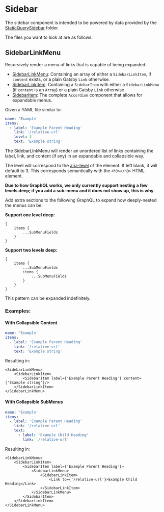# Sidebar

The sidebar component is intended to be powered by data provided by the [StaticQuerySidebar](../StaticQuerySidebar) folder.

The files you want to look at are as follows:

## SidebarLinkMenu

Recursively render a menu of links that is capable of being expanded.

- [SidebarLinkMenu](./SidebarLinkMenu.js): Containing an array of either a `SidebarLinkItem`, if `content` exists, or a plain Gatsby `Link` otherwise.
- [SidebarLinkItem](./SidebarLinkItem.js): Containing a `SidebarItem` with either a `SidebarLinkMenu` (if `content` is an `Array`) or a plain Gatsby `Link` otherwise.
- [SidebarItem](./SidebarItem.js): The complete `Accordion` component that allows for expandable menus.

Given a YAML file similar to:

```yaml
name: 'Example'
items:
  - label: 'Example Parent Heading'
    link: '/relative-url'
    level: 3
    text: 'Example string'
```

The SidebarLinkMenu will render an unordered list of links containing the label, link, and content (if any) in an expandable and collapsible way.

The level will correspond to the [aria-level](https://developer.mozilla.org/en-US/docs/Web/Accessibility/ARIA/Attributes/aria-level) of the element. If left blank, it will default to 3. This corresponds semantically with the `<h3></h3>` HTML element.

**Due to how GraphQL works, we only currently support nesting a few levels deep; if you add a sub-menu and it does not show up, this is why.**

Add extra sections to the following GraphQL to expand how deeply-nested the menus can be:

**Support one level deep:**

```
{
    items {
        ...SubMenuFields
    }
}
```

**Support two levels deep:**

```
{
    items {
        ...SubMenuFields
        items {
            ...SubMenuFields
        }
    }
}
```

This pattern can be expanded indefinitely.

### Examples:

#### With Collapsible Content

```yaml
name: 'Example'
items:
  - label: 'Example Parent Heading'
    link: '/relative-url'
    text: 'Example string'
```

Resulting in:

```JSX
<SidebarLinkMenu>
    <SidebarLinkItem>
        <SidebarItem label={'Example Parent Heading'} content={'Example string'}/>
    </SidebarLinkItem>
</SidebarLinkMenu>
```

#### With Collapsible SubMenus

```yaml
name: 'Example'
items:
  - label: 'Example Parent Heading'
    link: '/relative-url'
    text:
      - label: 'Example Child Heading'
        link: '/relative-url'
```

Resulting in:

```JSX
<SidebarLinkMenu>
    <SidebarLinkItem>
        <SidebarItem label={'Example Parent Heading'}>
            <SidebarLinkMenu>
                <SidebarLinkItem>
                    <Link to={'/relative-url'}>Example Child Heading</Link>
                </SidebarLinkItem>
            </SidebarLinkMenu>
        </SidebarItem>
    </SidebarLinkItem>
</SidebarLinkMenu>
```
